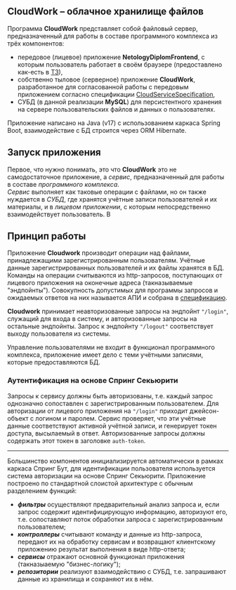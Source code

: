 ## CloudWork – облачное хранилище файлов

Программа **CloudWork** представляет собой файловый сервер, предназначенный для работы в составе программного комплекса из трёх компонентов: 
* передовое (лицевое) приложение **NetologyDiplomFrontend**, с которым пользователь работает в своём браузере (предоставлено как-есть в [ТЗ](./TT.md)),
* собственно тыловое (серверное) приложение **CloudWork**, разработанное для согласованной работы с передовым приложением согласно спецификации [CloudServiceSpecification](./CloudServiceSpecification.yaml),
* СУБД (в данной реализации **MySQL**) для персистентного хранения на сервере пользовательских файлов и данных о пользователях.
    

Приложение написано на Java (v17) с использованием каркаса Spring Boot, взаимодействие с БД строится через ORM Hibernate.

## Запуск приложения
Первое, что нужно понимать, это что **CloudWork** это не самодостаточное приложение, а _сервис_, предназначенный для работы в составе _программного комплекса_.  
_Сервис_ выполняет как таковые операции с файлами, но он также нуждается в _СУБД_, где хранятся учётные записи пользователей и их материалы, и в _лицевом приложении_, с которым непосредственно взаимодействует пользователь.
В 

## Принцип работы
Приложение **Cloudwork** производит операции над файлами, принадлежащими зарегистрированным пользователям. Учётные данные зарегистрированных пользователей и их файлы хранятся в БД. Команды на операции считываются из http-запросов, поступающих от лицевого приложения на оконечные адреса (такназываемые "эндпойнты"). Совокупность допустимых для программы запросов и ожидаемых ответов на них называется АПИ и собрана в [спецификацию](./CloudServiceSpecification.yaml).

**Cloudwork** принимает неавторизованные запросы на эндпойнт `"/login"`, служащий для входа в систему, и авторизованные запросы на остальные эндпойнты. Запрос к эндпойнту `"/logout"` соответствует выходу пользователя из системы.

Управление пользователями не входит в функционал программного комплекса, приложение имеет дело с теми учётными записями, которые предоставляются БД. 


### Аутентификация на основе Спринг Секьюрити
Запросы к сервису должны быть авторизованы, т.е. каждый запрос однозначно сопоставлен с зарегистрированным пользователем. Для авторизации от лицевого приложения на `"/login"` приходит джейсон-объект с логином и паролем. Сервис проверяет, что эти учётные данные соответствуют активной учётной записи, и генерирует токен доступа, высылаемый в ответ. Авторизованные запросы должны содержать этот токен в заголовке `auth-token`.


___

Большинство компонентов инициализируется автоматически в рамках каркаса Спринг Бут, для идентификации пользователя используется система авторизации на основе Спринг Секьюрити.
Приложение построено по стандартной слоистой архитектуре с обычным разделением функций:
* _**фильтры**_ осуществляют предварительный анализ запроса и, если запрос содержит идентифицирующую информацию, авторизуют его, т.е. сопоставляют поток обработки запроса с зарегистрированным пользователем;
* _**контроллеры**_ считывают команду и данные из http-запроса, передают их на обработку сервисам и возвращают клиентскому приложению результат выполнения в виде http-ответа;
* _**сервисы**_ отражают основной функционал приложения (такназыаемую "бизнес-логику");
* _**репозитории**_ реализуют взаимодействию с СУБД, т.е. запрашивают данные из хранилища и сохраняют их в нём.
